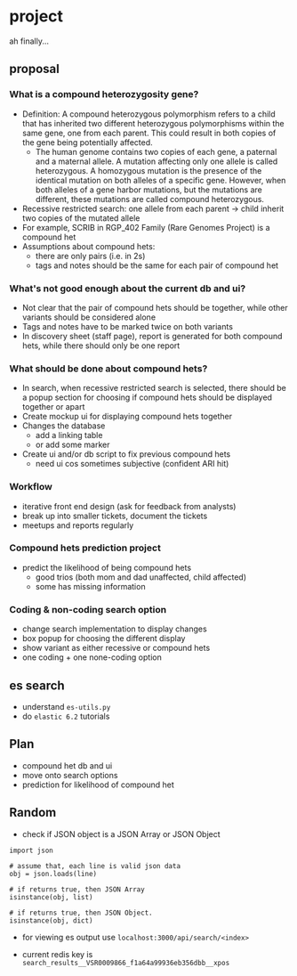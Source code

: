 # project
ah finally...

## proposal
### What is a compound heterozygosity gene?
- Definition: A compound heterozygous polymorphism refers to a child that has inherited two different heterozygous polymorphisms within the same gene, one from each parent. This could result in both copies of the gene being potentially affected.
  - The human genome contains two copies of each gene, a paternal and a maternal allele. A mutation affecting only one allele is called heterozygous. A homozygous mutation is the presence of the identical mutation on both alleles of a specific gene. However, when both alleles of a gene harbor mutations, but the mutations are different, these mutations are called compound heterozygous.
- Recessive restricted search: one allele from each parent &rarr; child inherit two copies of the mutated allele
- For example, SCRIB in RGP_402 Family (Rare Genomes Project) is a compound het
- Assumptions about compound hets:
  - there are only pairs (i.e. in 2s)
  - tags and notes should be the same for each pair of compound het

### What's not good enough about the current db and ui?
- Not clear that the pair of compound hets should be together, while other variants should be considered alone
- Tags and notes have to be marked twice on both variants
- In discovery sheet (staff page), report is generated for both compound hets, while there should only be one report

### What should be done about compound hets?
- In search, when recessive restricted search is selected, there should be a popup section for choosing if compound hets should be displayed together or apart
- Create mockup ui for displaying compound hets together
- Changes the database
  - add a linking table
  - or add some marker
- Create ui and/or db script to fix previous compound hets
  - need ui cos sometimes subjective (confident ARI hit)

### Workflow
- iterative front end design (ask for feedback from analysts)
- break up into smaller tickets, document the tickets
- meetups and reports regularly

### Compound hets prediction project
- predict the likelihood of being compound hets
  - good trios (both mom and dad unaffected, child affected)
  - some has missing information

### Coding & non-coding search option
- change search implementation to display changes
- box popup for choosing the different display
- show variant as either recessive or compound hets
- one coding + one none-coding option

## es search
- understand `es-utils.py`
- do `elastic 6.2` tutorials

## Plan
- compound het db and ui
- move onto search options
- prediction for likelihood of compound het

## Random
- check if JSON object is a JSON Array or JSON Object
```
import json

# assume that, each line is valid json data
obj = json.loads(line)

# if returns true, then JSON Array
isinstance(obj, list)

# if returns true, then JSON Object.
isinstance(obj, dict)
```
- for viewing es output use `localhost:3000/api/search/<index>`

- current redis key is `search_results__VSR0009866_f1a64a99936eb356dbb__xpos`
